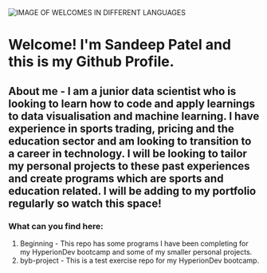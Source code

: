 <picture>
 <source media="(prefers-color-scheme: dark)" srcset="https://cdn.create.vista.com/api/media/small/134037200/stock-photo-welcome-word-cloud">
 <source media="(prefers-color-scheme: light)" srcset="https://cdn.create.vista.com/api/media/small/134037200/stock-photo-welcome-word-cloud">
 <img alt="IMAGE OF WELCOMES IN DIFFERENT LANGUAGES" src="https://cdn.create.vista.com/api/media/small/134037200/stock-photo-welcome-word-cloud">
</picture>

# Welcome! I'm Sandeep Patel and this is my Github Profile.
## About me - I am a junior data scientist who is looking to learn how to code and apply learnings to data visualisation and machine learning. I have experience in sports trading, pricing and the education sector and am looking to transition to a career in technology. I will be looking to tailor my personal projects to these past experiences and create programs which are sports and education related. I will be adding to my portfolio regularly so watch this space!
### What can you find here:
1. Beginning - This repo has some programs I have been completing for my HyperionDev bootcamp and some of my smaller personal projects.
2. byb-project - This is a test exercise repo for my HyperionDev bootcamp.
